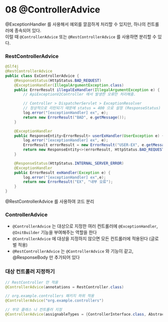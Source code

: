 # 08 @ControllerAdvice

@ExceptionHandler 를 사용해서 예외를 깔끔하게 처리할 수 있지만, 하나의 컨트롤러에 종속되어 있다.<br>
이럴 때 `@ControllerAdvice` 또는 `@RestControllerAdvice` 를 사용하면 분리할 수 있다. 

### RestControllerAdvice

```java
@Slf4j
@RestControllerAdvice
public class ExControllerAdvice {
    @ResponseStatus(HttpStatus.BAD_REQUEST)
    @ExceptionHandler(IllegalArgumentException.class)
    public ErrorResult illegalExHandler(IllegalArgumentException e) {
        // ApiExceptionV2Controller 에서 발생한 오류만 처리해줌.

        // Controller > DispatcherServlet > ExceptionResolver
        // 정상적으로 리턴되기 때문에 status = 400 으로 설정 (ResponseStatus)
        log.error("[exceptionHandler] ex", e);
        return new ErrorResult("BAD", e.getMessage());
    }

    @ExceptionHandler
    public ResponseEntity<ErrorResult> userExHandler(UserException e) {
        log.error("[exceptionHandler] ex", e);
        ErrorResult errorResult = new ErrorResult("USER-EX", e.getMessage());
        return new ResponseEntity<>(errorResult, HttpStatus.BAD_REQUEST);
    }

    @ResponseStatus(HttpStatus.INTERNAL_SERVER_ERROR)
    @ExceptionHandler
    public ErrorResult exHandler(Exception e) {
        log.error("[exceptionHandler] ex",e);
        return new ErrorResult("EX", "내부 오류");
    }
}
```
@RestControllerAdvice 를 사용하여 코드 분리 

### ControllerAdvice
- `@ControllerAdvice` 는 대상으로 지정한 여러 컨트롤러에 `@ExceptionHandler`, `@InitBuilder` 기능을 부여해주는 역할을 한다 
- `@ControllerAdvice` 에 대상을 지정하지 않으면 모든 컨트롤러에 적용된다 (글로벌 적용)
- `@RestControllerAdvice` 는 `@ControllerAdvice` 와 기능이 같고, @ResponseBody 만 추가되어 있다 

### 대상 컨트롤러 지정하기 
```java
// RestController 만 적용
@ControllerAdvice(annotations = RestController.class)

// org.example.controllers 패키지 하위 적용 
@ControllerAdvice("org.example.controllers")

// 부모 클래스 나 컨트롤러 지정 
@ControllerAdvice(assignableTypes = {ControllerInterface.class, AbstractController.class})
```




